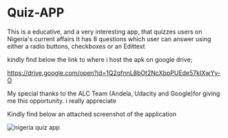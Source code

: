 # Quiz-APP
This is a educative, and a very interesting app, that quizzes users on Nigeria's current affairs
It has 8 questions which user can answer using either a radio buttons, checkboxes or an Edittext

kindly find below the link to where i host the apk on google drive;

https://drive.google.com/open?id=1Q2qfnnL8bOt2NcXbpPUEde57kIXwYy-O

My special thanks to the ALC Team (Andela, Udacity and Google)for giving me this opportunity. i really appreciate


Kindly find below an attached screenshot of the application

![nigeria quiz app](https://user-images.githubusercontent.com/38193029/42134116-e242222a-7d2c-11e8-81eb-a8e1fd5b9c41.png)
